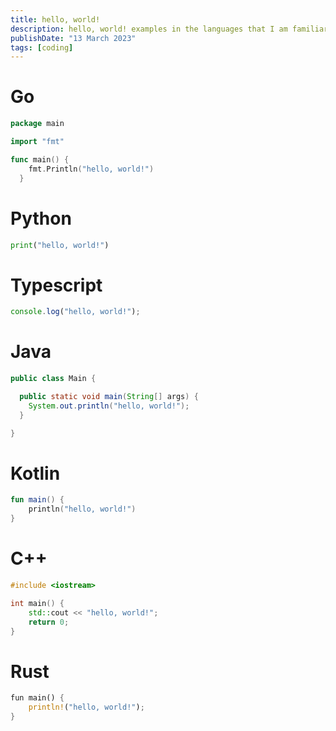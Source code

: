 ```yaml
---
title: hello, world!
description: hello, world! examples in the languages that I am familiar with
publishDate: "13 March 2023"
tags: [coding]
---
```


# Go

```go
package main

import "fmt"

func main() {
    fmt.Println("hello, world!")
  }
```

# Python

```py
print("hello, world!")
```

# Typescript

```ts
console.log("hello, world!");
```

# Java

```java
public class Main {

  public static void main(String[] args) {
  	System.out.println("hello, world!");
  }

}
```

# Kotlin

```kotlin
fun main() {
    println("hello, world!")
}
```

# C++

```cpp
#include <iostream>

int main() {
    std::cout << "hello, world!";
    return 0;
}
```

# Rust

```rust
fun main() {
    println!("hello, world!");
}
```
